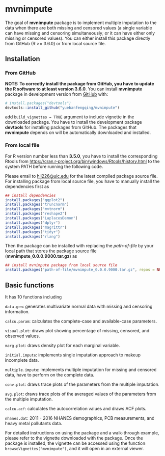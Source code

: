 
<!-- README.md is generated from README.Rmd. Please edit that file -->

# mvnimpute

<!-- badges: start -->
<!-- badges: end -->

The goal of **mvnimpute** package is to implement multiple imputation to
the data when there are both missing and censored values (a single
variable can have missing and censoring simultaneously; or it can have
either only missing or censored values). You can either install this
package directly from GitHub (R &gt;= 3.6.0) or from local source file.

## Installation

### From GitHub

**NOTE: To correctly install the package from GitHub, you have to update
the R software to at least version 3.6.0**. You can install
**mvnimpute** package in development version from
[GitHub](https://github.com) with:

``` r
# install.packages("devtools")
devtools::install_github("yuebanfengqing/mvnimpute")
```

add `build_vignettes = TRUE` argument to include vignette in the
downloaded package. You have to install the development package
**devtools** for installing packages from GitHub. The packages that
**mvnimpute** depends on will be automatically downloaded and installed.

### From local file

For R version number less than **3.5.0**, you have to install the
corresponding Rtools from
<https://cran.r-project.org/bin/windows/Rtools/history.html> to the
system PATH before running the following code.

Please email to <hli226@uic.edu> for the latest compiled package source
file. For installing package from local source file, you have to
manually install the dependencies first as

``` r
## install dependencies
install.packages("ggplot2")
install.packages("truncnorm")
install.packages("mvtnorm")
install.packages("reshape2")
install.packages("LaplacesDemon")
install.packages("dplyr")
install.packages("magrittr")
install.packages("tidyr")
install.packages("rlang")
```

Then the package can be installed with replacing the *path-of-file* by
your local path that stores the package source file
(**mvnimpute\_0.0.0.9000.tar.gz**) as

``` r
## install mvnimpute package from local source file
install.packages("path-of-file/mvnimpute_0.0.0.9000.tar.gz", repos = NULL, type = "source")
```

## Basic functions

It has 10 functions including

`data.gen`: generates multivariate normal data with missing and
censoring information.

`calcu.param`: calculates the complete-case and available-case
parameters.

`visual.plot`: draws plot showing percentage of missing, censored, and
observed values.

`marg.plot`: draws density plot for each marginal variable.

`initial.impute`: implements single imputation approach to makeup
incomplete data.

`multiple.impute`: implements multiple imputation for missing and
censored data, have to perform on the complete data.

`conv.plot`: draws trace plots of the parameters from the multiple
imputation.

`avg.plot`: draws trace plots of the averaged values of the parameters
from the multiple imputation.

`calcu.acf`: calculates the autocorrelation values and draws ACF plots.

`nhanes.dat`: 2011 - 2016 NHANES demographics, PCB measurements, and
heavy metal pollutants data.

For detailed instructions on using the package and a walk-through
example, please refer to the vignette downloaded with the package. Once
the package is installed, the vignette can be accessed using the
function `browseVignettes("mvnimpute")`, and it will open in an external
viewer.
